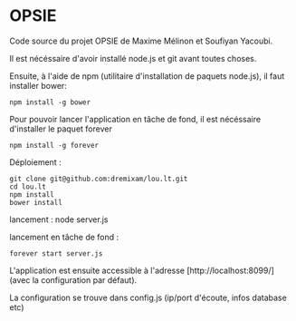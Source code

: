 OPSIE
======

Code source du projet OPSIE de Maxime Mélinon et Soufiyan Yacoubi.

Il est nécéssaire d'avoir installé node.js et git avant toutes choses.

Ensuite, à l'aide de npm (utilitaire d'installation de paquets node.js), il faut installer bower:

    npm install -g bower

Pour pouvoir lancer l'application en tâche de fond, il est nécéssaire d'installer le paquet forever

    npm install -g forever

Déploiement :

    git clone git@github.com:dremixam/lou.lt.git
    cd lou.lt
    npm install
    bower install

lancement :
    node server.js

lancement en tâche de fond :

    forever start server.js


L'application est ensuite accessible à l'adresse [http://localhost:8099/] (avec la configuration par défaut).

La configuration se trouve dans config.js (ip/port d'écoute, infos database etc)
